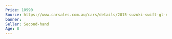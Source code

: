 ```yaml
---
Price: 10990
Source: https://www.carsales.com.au/cars/details/2015-suzuki-swift-gl-navigator-manual-my15/OAG-AD-22136810/?Cr=6
banner: 
Seller: Second-hand
Age: 8
---
```

